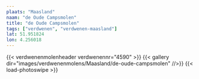 ```yaml
---
plaats: "Maasland"
naam: "de Oude Campsmolen"
title: "de Oude Campsmolen"
tags: ["verdwenen", "verdwenen-maasland"]
lat: 51.951824 
lon: 4.256018
---
```

{{< verdwenenmolenheader verdwenennr="4590" >}}
{{< gallery dir="images/verdwenenmolens/Maasland/de-oude-campsmolen" //>}}
{{< load-photoswipe >}}

